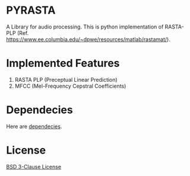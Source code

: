 # PYRASTA

A Library for audio processing.
This is python implementation of RASTA-PLP (Ref. https://www.ee.columbia.edu/~dpwe/resources/matlab/rastamat/).

# Implemented Features
1) RASTA PLP (Preceptual Linear Prediction)
2) MFCC (Mel-Frequency Cepstral Coefficients) 

# Dependecies
Here are [dependecies](requirements.txt).

# License

[BSD 3-Clause License](LICENSE)
